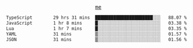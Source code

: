 <p align="center">
  <samp>
    <a href="https://yiwwhl.com">me</a>
  </samp>
</p>

<!--START_SECTION:waka-->

```txt
TypeScript        29 hrs 31 mins  ██████████████████████░░░   88.07 %
JavaScript        1 hr 8 mins     █░░░░░░░░░░░░░░░░░░░░░░░░   03.38 %
Lua               1 hr 7 mins     █░░░░░░░░░░░░░░░░░░░░░░░░   03.35 %
YAML              31 mins         ▒░░░░░░░░░░░░░░░░░░░░░░░░   01.57 %
JSON              31 mins         ▒░░░░░░░░░░░░░░░░░░░░░░░░   01.56 %
```

<!--END_SECTION:waka-->